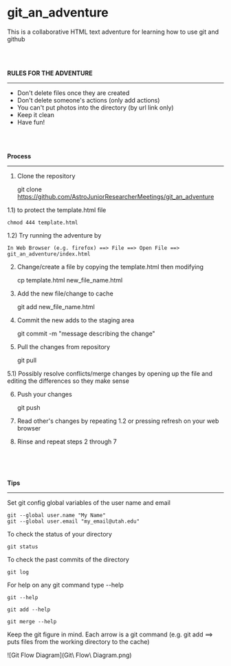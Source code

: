 git_an_adventure
================

This is a collaborative HTML text adventure for learning how to use git and github

<br>
<br>

__RULES FOR THE ADVENTURE__
______________________________________________

* Don't delete files once they are created 
* Don't delete someone's actions (only add actions)
* You can't put photos into the directory (by url link only)
* Keep it clean 
* Have fun!

<br>
<br>

__Process__
______________________________________________
1) Clone the repository 

	git clone https://github.com/AstroJuniorResearcherMeetings/git_an_adventure

1.1) to protect the template.html file

	chmod 444 template.html

1.2) Try running the adventure by

	In Web Browser (e.g. firefox) ==> File ==> Open File ==> git_an_adventure/index.html

2) Change/create a file by copying the template.html then modifying

	cp template.html new_file_name.html

3) Add the new file/change to cache

	git add new_file_name.html

4) Commit the new adds to the staging area
	
	git commit -m "message describing the change"

5) Pull the changes from repository

	git pull

5.1) Possibly resolve conflicts/merge changes by opening up the file and editing the differences so they make sense
	

6) Push your changes
	
	git push

7) Read other's changes by repeating 1.2 or pressing refresh on your web browser

8) Rinse and repeat steps 2 through 7

<br>
<br>
<br>

__Tips__
______________________________________________

Set git config global variables of the user name and email

	git --global user.name "My Name"
	git --global user.email "my_email@utah.edu"

To check the status of your directory

	git status

To check the past commits of the directory

	git log

For help on any git command type --help

	git --help 

	git add --help

	git merge --help

Keep the git figure in mind. Each arrow is a git command (e.g. git add ==> puts files from the working directory to the cache)


![Git Flow Diagram](Git\ Flow\ Diagram.png)

